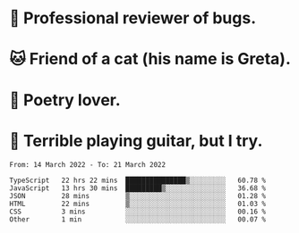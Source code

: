 # 🐛 Professional reviewer of bugs.
# 🐱 Friend of a cat (his name is Greta).
# 📜 Poetry lover.
# 🎸 Terrible playing guitar, but I try.

<!--START_SECTION:waka-->

```text
From: 14 March 2022 - To: 21 March 2022

TypeScript   22 hrs 22 mins  ███████████████▒░░░░░░░░░   60.78 %
JavaScript   13 hrs 30 mins  █████████▒░░░░░░░░░░░░░░░   36.68 %
JSON         28 mins         ▒░░░░░░░░░░░░░░░░░░░░░░░░   01.28 %
HTML         22 mins         ▒░░░░░░░░░░░░░░░░░░░░░░░░   01.03 %
CSS          3 mins          ░░░░░░░░░░░░░░░░░░░░░░░░░   00.16 %
Other        1 min           ░░░░░░░░░░░░░░░░░░░░░░░░░   00.07 %
```

<!--END_SECTION:waka-->
